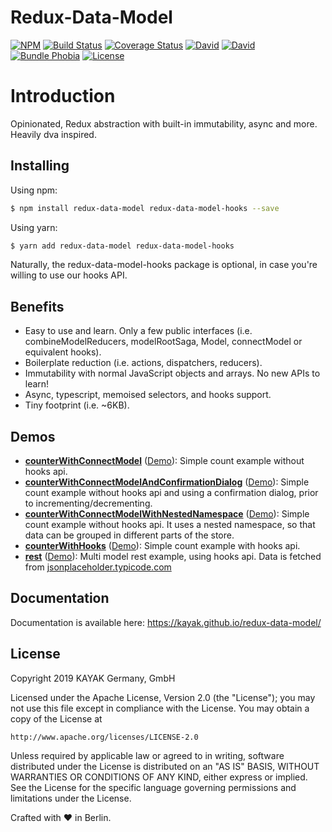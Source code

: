 # Redux-Data-Model

[![NPM](https://img.shields.io/npm/v/redux-data-model.svg)](https://www.npmjs.com/package/redux-data-model)
[![Build Status](https://travis-ci.org/kayak/redux-data-model.png?branch=master)](https://travis-ci.org/kayak/redux-data-model)
[![Coverage Status](https://coveralls.io/repos/github/kayak/redux-data-model/badge.svg)](https://coveralls.io/github/kayak/redux-data-model)
[![David](https://img.shields.io/david/kayak/redux-data-model.svg)](https://david-dm.org/kayak/redux-data-model)
[![David](https://img.shields.io/david/dev/kayak/redux-data-model.svg)](https://david-dm.org/kayak/redux-data-model)
[![Bundle Phobia](https://img.shields.io/bundlephobia/minzip/redux-data-model)](https://bundlephobia.com/result?p=redux-data-model)
[![License](https://img.shields.io/npm/l/redux-data-model)](https://www.npmjs.com/package/redux-data-model)

# Introduction

Opinionated, Redux abstraction with built-in immutability, async and more. Heavily dva inspired.

## Installing

Using npm:

```bash
$ npm install redux-data-model redux-data-model-hooks --save
```

Using yarn:

```bash
$ yarn add redux-data-model redux-data-model-hooks
```

Naturally, the redux-data-model-hooks package is optional, in case you're willing to use our hooks API.

## Benefits

* Easy to use and learn. Only a few public interfaces (i.e. combineModelReducers, modelRootSaga, Model, connectModel or equivalent hooks).
* Boilerplate reduction (i.e. actions, dispatchers, reducers).
* Immutability with normal JavaScript objects and arrays. No new APIs to learn!
* Async, typescript, memoised selectors, and hooks support.
* Tiny footprint (i.e. ~6KB).

## Demos

* [__counterWithConnectModel__](https://github.com/kayak/redux-data-model/tree/master/examples/counterWithConnectModel)
([Demo](https://codesandbox.io/s/github/kayak/redux-data-model/tree/master/examples/counterWithConnectModel)): 
Simple count example without hooks api.
* [__counterWithConnectModelAndConfirmationDialog__](https://github.com/kayak/redux-data-model/tree/master/examples/counterWithConnectModelAndConfirmationDialog)
([Demo](https://codesandbox.io/s/github/kayak/redux-data-model/tree/master/examples/counterWithConnectModelAndConfirmationDialog)): 
Simple count example without hooks api and using a confirmation dialog, prior to incrementing/decrementing.
* [__counterWithConnectModelWithNestedNamespace__](https://github.com/kayak/redux-data-model/tree/master/examples/counterWithConnectModelWithNestedNamespace)
([Demo](https://codesandbox.io/s/github/kayak/redux-data-model/tree/master/examples/counterWithConnectModelWithNestedNamespace)): 
Simple count example without hooks api. It uses a nested namespace, so that data can be grouped in different parts of the store.
* [__counterWithHooks__](https://github.com/kayak/redux-data-model/tree/master/examples/counterWithHooks)
([Demo](https://codesandbox.io/s/github/kayak/redux-data-model/tree/master/examples/counterWithHooks)):
Simple count example with hooks api.
* [__rest__](https://github.com/kayak/redux-data-model/tree/master/examples/rest)
([Demo](https://codesandbox.io/s/github/kayak/redux-data-model/tree/master/examples/rest)):
Multi model rest example, using hooks api. 
Data is fetched from [jsonplaceholder.typicode.com](http://jsonplaceholder.typicode.com/)

## Documentation

Documentation is available here: https://kayak.github.io/redux-data-model/

## License

Copyright 2019 KAYAK Germany, GmbH

Licensed under the Apache License, Version 2.0 (the "License");
you may not use this file except in compliance with the License.
You may obtain a copy of the License at

    http://www.apache.org/licenses/LICENSE-2.0

Unless required by applicable law or agreed to in writing, software
distributed under the License is distributed on an "AS IS" BASIS,
WITHOUT WARRANTIES OR CONDITIONS OF ANY KIND, either express or implied.
See the License for the specific language governing permissions and
limitations under the License.

Crafted with ♥ in Berlin.
